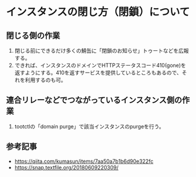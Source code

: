 <!-- TITLE: Instance Close -->
<!-- SUBTITLE: A quick summary of Instance Close -->

# インスタンスの閉じ方（閉鎖）について

## 閉じる側の作業

1. 閉じる前にできるだけ多くの鯖缶に「閉鎖のお知らせ」トゥートなどを広報する。
1. できれば、インスタンスのドメインでHTTPステータスコード410(gone)を返すようにする。410を返すサービスを提供しているところもあるので、それを利用するのも可。

## 連合リレーなどでつながっているインスタンス側の作業

1. tootctlの「domain purge」で該当インスタンスのpurgeを行う。


## 参考記事

* https://qiita.com/kumasun/items/7aa50a7b1b6d90e322fc
* https://snap.textfile.org/20180609220309/